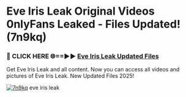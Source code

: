 # Eve Iris Leak Original Videos 0nlyFans Leaked - Files Updated! (7n9kq)

<h3>🔴 CLICK HERE 🌐==►► <a href="https://tinyurl.com/2wckxsce" rel="nofollow">Eve Iris Leak Updated Files</a></h3>

Get Eve Iris Leak and all content. Now you can access all videos and pictures of Eve Iris Leak. New Updated Files 2025!

[![7n9kq](https://i.imgur.com/AFduVYN.gif)](https://tinyurl.com/2wckxsce)
eve iris leak